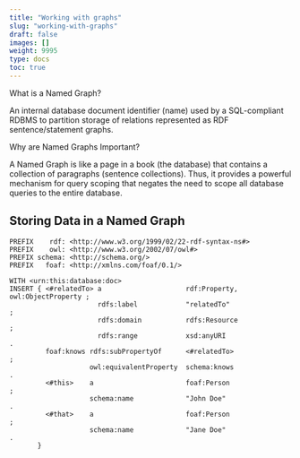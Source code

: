 ```yaml
---
title: "Working with graphs"
slug: "working-with-graphs"
draft: false
images: []
weight: 9995
type: docs
toc: true
---
```


What is a Named Graph? 

An internal database document identifier (name) used by a SQL-compliant RDBMS to partition storage of relations represented as RDF sentence/statement graphs. 

Why are Named Graphs Important? 

A Named Graph is like a page in a book (the database) that contains a collection of paragraphs (sentence collections). Thus, it provides a powerful mechanism for query scoping that negates the need to scope all database queries to the entire database.

## Storing Data in a Named Graph
    PREFIX    rdf: <http://www.w3.org/1999/02/22-rdf-syntax-ns#> 
    PREFIX    owl: <http://www.w3.org/2002/07/owl#> 
    PREFIX schema: <http://schema.org/> 
    PREFIX   foaf: <http://xmlns.com/foaf/0.1/>
       
    WITH <urn:this:database:doc>
    INSERT { <#relatedTo> a                     rdf:Property, owl:ObjectProperty ;
                          rdfs:label            "relatedTo"                      ;
                          rdfs:domain           rdfs:Resource                    ;
                          rdfs:range            xsd:anyURI                       .
             foaf:knows rdfs:subPropertyOf      <#relatedTo>                     ;
                        owl:equivalentProperty  schema:knows                     . 
             <#this>    a                       foaf:Person                      ; 
                        schema:name             "John Doe"                . 
             <#that>    a                       foaf:Person                      ; 
                        schema:name             "Jane Doe"                  . 
           }



